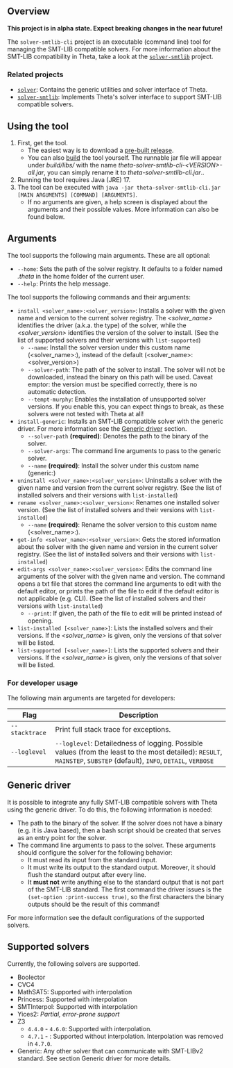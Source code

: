 ## Overview

**This project is in alpha state. Expect breaking changes in the near future!**

The `solver-smtlib-cli` project is an executable (command line) tool for managing the SMT-LIB compatible solvers.
For more information about the SMT-LIB compatibility in Theta, take a look at the [`solver-smtlib`](../solver-smtlib/README.md) project.

### Related projects

* [`solver`](../solver/README.md): Contains the generic utilities and solver interface of Theta.
* [`solver-smtlib`](../solver-smtlib/README.md): Implements Theta's solver interface to support SMT-LIB compatible solvers.

## Using the tool

1. First, get the tool.
    * The easiest way is to download a [pre-built release](https://github.com/ftsrg/theta/releases).
    * You can also [build](../../../doc/Build.md) the tool yourself. The runnable jar file will appear under _build/libs/_ with the name _theta-solver-smtlib-cli-\<VERSION\>-all.jar_, you can simply rename it to _theta-solver-smtlib-cli.jar_..
2. Running the tool requires Java (JRE) 17.
3. The tool can be executed with `java -jar theta-solver-smtlib-cli.jar [MAIN ARGUMENTS] [COMMAND] [ARGUMENTS]`.
    * If no arguments are given, a help screen is displayed about the arguments and their possible values.
    More information can also be found below.

## Arguments

The tool supports the following main arguments. These are all optional:
* `--home`: Sets the path of the solver registry. It defaults to a folder named _.theta_ in the home folder of the current user.
* `--help`: Prints the help message.

The tool supports the following commands and their arguments:

* `install <solver_name>:<solver_version>`: Installs a solver with the given name and version to the current solver registry. The _<solver_name>_ identifies the driver (a.k.a. the type) of the solver, while the _<solver_version>_ identifies the version of the solver to install. (See the list of supported solvers and their versions with `list-supported`)
    * `--name`: Install the solver version under this custom name (<solver_name>:<name>), instead of the default (<solver_name>:<solver_version>)
    * `--solver-path`: The path of the solver to install. The solver will not be downloaded, instead the binary on this path will be used. Caveat emptor: the version must be specified correctly, there is no automatic detection.
    * `--tempt-murphy`: Enables the installation of unsupported solver versions. If you enable this, you can expect things to break, as these solvers were not tested with Theta at all!
* `install-generic`: Installs an SMT-LIB compatible solver with the generic driver. For more information see the [Generic driver](#Generic-driver) section.
    * `--solver-path` **(required)**: Denotes the path to the binary of the solver.
    * `--solver-args`: The command line arguments to pass to the generic solver.
    * `--name` **(required)**: Install the solver under this custom name (generic:<name>)
* `uninstall <solver_name>:<solver_version>`: Uninstalls a solver with the given name and version from the current solver registry. (See the list of installed solvers and their versions with `list-installed`)
* `rename <solver_name>:<solver_version>`: Renames one installed solver version. (See the list of installed solvers and their versions with `list-installed`)
  * `--name` **(required)**: Rename the solver version to this custom name (<solver_name>:<name>).
* `get-info <solver_name>:<solver_version>`: Gets the stored information about the solver with the given name and version in the current solver registry. (See the list of installed solvers and their versions with `list-installed`)
* `edit-args <solver_name>:<solver_version>`: Edits the command line arguments of the solver with the given name and version. The command opens a txt file that stores the command line arguments to edit with the default editor, or prints the path of the file to edit if the default editor is not applicable (e.g. CLI). (See the list of installed solvers and their versions with `list-installed`) 
    * `--print`: If given, the path of the file to edit will be printed instead of opening.
* `list-installed [<solver_name>]`: Lists the installed solvers and their versions. If the _<solver_name>_ is given, only the versions of that solver will be listed.
* `list-supported [<solver_name>]`: Lists the supported solvers and their versions. If the _<solver_name>_ is given, only the versions of that solver will be listed.

### For developer usage

The following main arguments are targeted for developers:

| Flag | Description |
|---|---|
| `--stacktrace` | Print full stack trace for exceptions. |
| `--loglevel` | `--loglevel`: Detailedness of logging. Possible values (from the least to the most detailed): `RESULT`, `MAINSTEP`, `SUBSTEP` (default), `INFO`, `DETAIL`, `VERBOSE` |

## Generic driver

It is possible to integrate any fully SMT-LIB compatible solvers with Theta using the generic driver. To do this, the following information is needed:

* The path to the binary of the solver. If the solver does not have a binary (e.g. it is Java based), then a bash script should be created that serves as an entry point for the solver.
* The command line arguments to pass to the solver. These arguments should configure the solver for the following behavior:
    * It must read its input from the standard input.
    * It must write its output to the standard output. Moreover, it should flush the standard output after every line.
    * It **must not** write anything else to the standard output that is not part of the SMT-LIB standard. The first command the driver issues is the `(set-option :print-success true)`, so the first characters the binary outputs should be the result of this command!
    
For more information see the default configurations of the supported solvers.

## Supported solvers

Currently, the following solvers are supported.

* Boolector
* CVC4
* MathSAT5: Supported with interpolation
* Princess: Supported with interpolation
* SMTInterpol: Supported with interpolation
* Yices2: _Partial, error-prone support_
* Z3
    * `4.4.0` - `4.6.0`: Supported with interpolation.
    * `4.7.1` - : Supported without interpolation. Interpolation was removed in `4.7.0`.
* Generic: Any other solver that can communicate with SMT-LIBv2 standard. See section Generic driver for more details.
